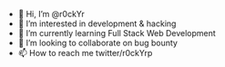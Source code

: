 - 👋 Hi, I’m @r0ckYr
- 👀 I’m interested in development & hacking
- 🌱 I’m currently learning Full Stack Web Development
- 💞️ I’m looking to collaborate on bug bounty
- 📫 How to reach me twitter/r0ckYrp

<!---
r0ckYr/r0ckYr is a ✨ special ✨ repository because its `README.md` (this file) appears on your GitHub profile.
You can click the Preview link to take a look at your changes.
--->
